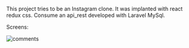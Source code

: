 This project tries to be an Instagram clone.
It was implanted with react redux css. Consume an api_rest developed with Laravel MySql.

Screens:

![comments](https://user-images.githubusercontent.com/32782985/77602136-07759780-6ee3-11ea-8096-d490e2d7a083.PNG)
